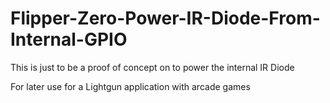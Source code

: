 # Flipper-Zero-Power-IR-Diode-From-Internal-GPIO
This is just to be a proof of concept on to power the internal IR Diode

For later use for a Lightgun application with arcade games
